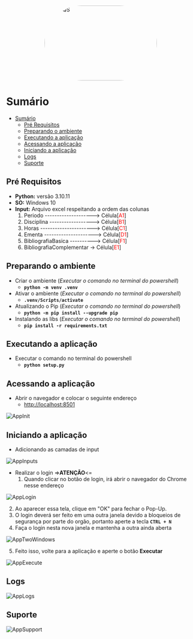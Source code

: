 <img class="imagem" src="https://yt3.googleusercontent.com/Zw6DksF6r6iGrKd2_IoqY93NXDtvS6D-8qWfUjw8ImZvA39QrUUQw4f2cFnA7y39-Oy8GFAn=s176-c-k-c0x00ffffff-no-rj" alt="YDUQS" style="width:300px;height:200px;border-radius: 100px;display: block; margin-left: auto; margin-right: auto;">

# Sumário
- [Sumário](#sumário)
  - [Pré Requisitos ](#pré-requisitos-)
  - [Preparando o ambiente ](#preparando-o-ambiente-)
  - [Executando a aplicação ](#executando-a-aplicação-)
  - [Acessando a aplicação ](#acessando-a-aplicação-)
  - [Iniciando a aplicação ](#iniciando-a-aplicação-)
  - [Logs ](#logs-)
  - [Suporte ](#suporte-)

## Pré Requisitos <a name="pré-requisitos-"></a>
+ **Python:** versão 3.10.11
+ **SO:** Windows 10
+ **Input:** Arquivo excel respeitando a ordem das colunas
  1. Periodo --------------------> Célula[<span style="color:red">A1</span>]
  2. Disciplina ------------------> Célula[<span style="color:red">B1</span>]
  3. Horas ----------------------> Célula[<span style="color:red">C1</span>]
  4. Ementa ---------------------> Célula[<span style="color:red">D1</span>]
  5. BibliografiaBasica ----------> Célula[<span style="color:red">F1</span>]
  6. BibliografiaComplementar -> Célula[<span style="color:red">E1</span>]


## Preparando o ambiente <a name="preparando-o-ambiente-"></a>
+ Criar o ambiente (*Executar o comando no terminal do powershell*)
  + **```python -m venv .venv```**
+ Ativar o ambiente (*Executar o comando no terminal do powershell*)
  + **```.venv/Scripts/activate```**
+ Atualizando o Pip (*Executar o comando no terminal do powershell*)
  + **```python -m pip install --upgrade pip```**
+ Instalando as libs (*Executar o comando no terminal do powershell*)
  + **```pip install -r requirements.txt```**

## Executando a aplicação <a name="executando-a-aplicação-"></a>
+ Executar o comando no terminal do powershell
  + **```python setup.py```**

## Acessando a aplicação <a name="acessando-a-aplicação-"></a>
+ Abrir o navegador e colocar o seguinte endereço
  + <a href="http://localhost:8501" target="_blank">http://localhost:8501</a>

![AppInit](image/app-init.png)

## Iniciando a aplicação <a name="iniciando-a-aplicação-"></a>
+ Adicionando as camadas de input

![AppInputs](image/inputs.png)

+ Realizar o login =>**ATENÇÃO**<=
  1. Quando clicar no botão de login, irá abrir o navegador do Chrome nesse endereço

![AppLogin](image/login.png)

  2. Ao aparecer essa tela, clique em "OK" para fechar o Pop-Up.
  3. O login deverá ser feito em uma outra janela devido a bloqueios de segurança por parte do orgão, portanto aperte a tecla **```CTRL + N```**
  4. Faça o login nesta nova janela e mantenha a outra ainda aberta

![AppTwoWindows](image/two-windows.png)
  
  5. Feito isso, volte para a aplicação e aperte o botão **Executar**

![AppExecute](image/execute.png)

## Logs <a name="logs-"></a>
![AppLogs](image/logs.png)

## Suporte <a name="suporte-"></a>
![AppSupport](image/support.png)